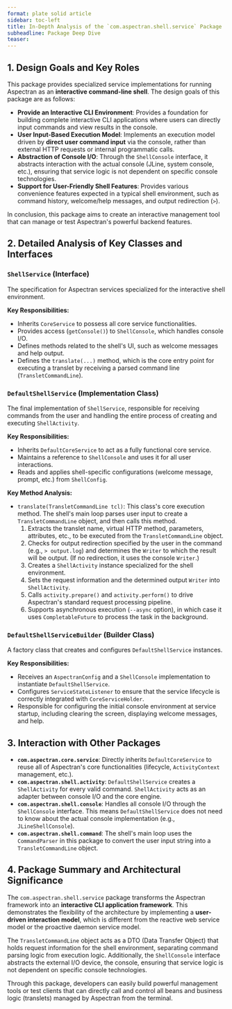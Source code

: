 ```yaml
---
format: plate solid article
sidebar: toc-left
title: In-Depth Analysis of the `com.aspectran.shell.service` Package
subheadline: Package Deep Dive
teaser:
---
```


## 1. Design Goals and Key Roles

This package provides specialized service implementations for running Aspectran as an **interactive command-line shell**. The design goals of this package are as follows:

-   **Provide an Interactive CLI Environment**: Provides a foundation for building complete interactive CLI applications where users can directly input commands and view results in the console.
-   **User Input-Based Execution Model**: Implements an execution model driven by **direct user command input** via the console, rather than external HTTP requests or internal programmatic calls.
-   **Abstraction of Console I/O**: Through the `ShellConsole` interface, it abstracts interaction with the actual console (JLine, system console, etc.), ensuring that service logic is not dependent on specific console technologies.
-   **Support for User-Friendly Shell Features**: Provides various convenience features expected in a typical shell environment, such as command history, welcome/help messages, and output redirection (`>`).

In conclusion, this package aims to create an interactive management tool that can manage or test Aspectran's powerful backend features.

## 2. Detailed Analysis of Key Classes and Interfaces

### `ShellService` (Interface)

The specification for Aspectran services specialized for the interactive shell environment.

**Key Responsibilities:**
-   Inherits `CoreService` to possess all core service functionalities.
-   Provides access (`getConsole()`) to `ShellConsole`, which handles console I/O.
-   Defines methods related to the shell's UI, such as welcome messages and help output.
-   Defines the `translate(...)` method, which is the core entry point for executing a translet by receiving a parsed command line (`TransletCommandLine`).

### `DefaultShellService` (Implementation Class)

The final implementation of `ShellService`, responsible for receiving commands from the user and handling the entire process of creating and executing `ShellActivity`.

**Key Responsibilities:**
-   Inherits `DefaultCoreService` to act as a fully functional core service.
-   Maintains a reference to `ShellConsole` and uses it for all user interactions.
-   Reads and applies shell-specific configurations (welcome message, prompt, etc.) from `ShellConfig`.

**Key Method Analysis:**
-   `translate(TransletCommandLine tcl)`: This class's core execution method. The shell's main loop parses user input to create a `TransletCommandLine` object, and then calls this method.
    1.  Extracts the translet name, virtual HTTP method, parameters, attributes, etc., to be executed from the `TransletCommandLine` object.
    2.  Checks for output redirection specified by the user in the command (e.g., `> output.log`) and determines the `Writer` to which the result will be output. (If no redirection, it uses the console `Writer`.)
    3.  Creates a `ShellActivity` instance specialized for the shell environment.
    4.  Sets the request information and the determined output `Writer` into `ShellActivity`.
    5.  Calls `activity.prepare()` and `activity.perform()` to drive Aspectran's standard request processing pipeline.
    6.  Supports asynchronous execution (`--async` option), in which case it uses `CompletableFuture` to process the task in the background.

### `DefaultShellServiceBuilder` (Builder Class)

A factory class that creates and configures `DefaultShellService` instances.

**Key Responsibilities:**
-   Receives an `AspectranConfig` and a `ShellConsole` implementation to instantiate `DefaultShellService`.
-   Configures `ServiceStateListener` to ensure that the service lifecycle is correctly integrated with `CoreServiceHolder`.
-   Responsible for configuring the initial console environment at service startup, including clearing the screen, displaying welcome messages, and help.

## 3. Interaction with Other Packages

-   **`com.aspectran.core.service`**: Directly inherits `DefaultCoreService` to reuse all of Aspectran's core functionalities (lifecycle, `ActivityContext` management, etc.).
-   **`com.aspectran.shell.activity`**: `DefaultShellService` creates a `ShellActivity` for every valid command. `ShellActivity` acts as an adapter between console I/O and the core engine.
-   **`com.aspectran.shell.console`**: Handles all console I/O through the `ShellConsole` interface. This means `DefaultShellService` does not need to know about the actual console implementation (e.g., `JLineShellConsole`).
-   **`com.aspectran.shell.command`**: The shell's main loop uses the `CommandParser` in this package to convert the user input string into a `TransletCommandLine` object.

## 4. Package Summary and Architectural Significance

The `com.aspectran.shell.service` package transforms the Aspectran framework into an **interactive CLI application framework**. This demonstrates the flexibility of the architecture by implementing a **user-driven interaction model**, which is different from the reactive web service model or the proactive daemon service model.

The `TransletCommandLine` object acts as a DTO (Data Transfer Object) that holds request information for the shell environment, separating command parsing logic from execution logic. Additionally, the `ShellConsole` interface abstracts the external I/O device, the console, ensuring that service logic is not dependent on specific console technologies.

Through this package, developers can easily build powerful management tools or test clients that can directly call and control all beans and business logic (translets) managed by Aspectran from the terminal.
